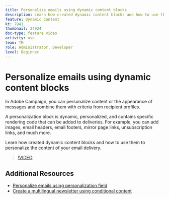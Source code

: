 ```yaml
---
title: Personalize emails using dynamic content blocks
description: Learn how created dynamic content blocks and how to use them to personalize the content of your email delivery.
feature: Dynamic Content
kt: 7941
thumbnail: 24924 
doc-type: feature video
activity: use
team: TM
role: Administrator, Developer
level: Beginner
---
```


# Personalize emails using dynamic content blocks

In Adobe Campaign, you can personalize content or the appearance of messages and combine them with criteria from recipient profiles.

A personalization block is dynamic, personalized, and contains specific rendering code that can be added to deliveries. For example, you can add images, email headers, email footers, mirror page links, unsubscription links, and much more.

Learn how created dynamic content blocks and how to use them to personalize the content of your email delivery.

>[!VIDEO](https://video.tv.adobe.com/v/24924?quality=12)

## Additional Resources

* [Personalize emails using personalization field](/help/sending-messages/email/personalize-emails-using-personalization-fields.md)
* [Create a multilingual newsletter using conditional content](help/sending-messages/email/create-a-multilingual-newsletter-using-conditional-content.md)
